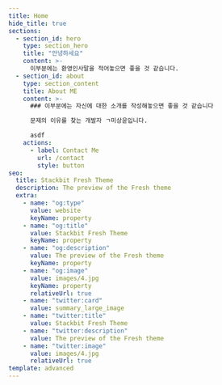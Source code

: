 ```yaml
---
title: Home
hide_title: true
sections:
  - section_id: hero
    type: section_hero
    title: "안녕하세요"
    content: >-
      이부분에는 환영인사말을 적어놓으면 좋을 것 같습니다.
  - section_id: about
    type: section_content
    title: About ME
    content: >-
      ### 이부분에는 자신에 대한 소개를 작성해놓으면 좋을 것 같습니다     

      문제의 이유를 찾는 개발자 ㄱ미상윤입니다.   

      asdf
    actions:
      - label: Contact Me
        url: /contact
        style: button
seo:
  title: Stackbit Fresh Theme
  description: The preview of the Fresh theme
  extra:
    - name: "og:type"
      value: website
      keyName: property
    - name: "og:title"
      value: Stackbit Fresh Theme
      keyName: property
    - name: "og:description"
      value: The preview of the Fresh theme
      keyName: property
    - name: "og:image"
      value: images/4.jpg
      keyName: property
      relativeUrl: true
    - name: "twitter:card"
      value: summary_large_image
    - name: "twitter:title"
      value: Stackbit Fresh Theme
    - name: "twitter:description"
      value: The preview of the Fresh theme
    - name: "twitter:image"
      value: images/4.jpg
      relativeUrl: true
template: advanced
---
```

